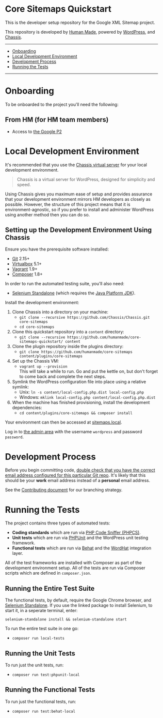 # Core Sitemaps Quickstart

This is the developer setup repository for the Google XML Sitemap project.

This repository is developed by [Human Made](https://humanmade.com/), powered by [WordPress](https://wordpress.org), and [Chassis](https://beta.chassis.io).

---

* [Onboarding](#onboarding)
* [Local Development Environment](#local-development-environment)
* [Development Process](#development-process)
* [Running the Tests](#running-the-tests)

---

# Onboarding

To be onboarded to the project you'll need the following:

## From HM (for HM team members)

* Access to [the Google P2](https://google.hmn.md/)

# Local Development Environment

It's recommended that you use the [Chassis virtual server](https://docs.chassis.io) for your local development environment.

> Chassis is a virtual server for WordPress, designed for simplicity and speed.

Using Chassis gives you maximum ease of setup and provides assurance that your development environment mirrors HM developers as closely as possible. However, the structure of this project means that it is environment-agnostic, so if you prefer to install and administer WordPress using another method then you can do so.

## Setting up the Development Environment Using Chassis

Ensure you have the prerequisite software installed:

* [Git](https://git-scm.com/) 2.15+
* [Virtualbox](https://www.virtualbox.org/wiki/Downloads) 5.1+
* [Vagrant](https://www.vagrantup.com/downloads.html) 1.9+
* [Composer](https://getcomposer.org/) 1.8+

In order to run the automated testing suite, you'll also need:

* [Selenium Standalone](https://www.npmjs.com/package/selenium-standalone) (which requires the [Java Platform JDK](https://www.oracle.com/technetwork/java/javase/downloads/index.html)).

Install the development environment:

1. Clone Chassis into a directory on your machine:
	 - `git clone --recursive https://github.com/Chassis/Chassis.git core-sitemaps`
	 - `cd core-sitemaps`
1. Clone this quickstart repository into a `content` directory:
	 - `git clone --recursive https://github.com/humanmade/core-sitemaps-quickstart/ content`
1. Clone the plugin repository inside the plugins directory:
     - `git clone https://github.com/humanmade/core-sitemaps content/plugins/core-sitemaps`
1. Set up the Chassis VM:
	 - `vagrant up --provision`  
	 This will take a while to run. Go and put the kettle on, but don't forget to come back and complete the next steps.
1. Symlink the WordPress configuration file into place using a relative symlink:
	 - Unix: `ln -s content/local-config.php.dist local-config.php`
	 - Windows: `mklink local-config.php content/local-config.php.dist`
1. When the machine has finished provisioning, install the development dependencies:
	 - `cd content/plugins/core-sitemaps && composer install`
	 
	 

Your environment can then be accessed at [sitemaps.local](http://sitemaps.local). 

Log in to [the admin area](http://sitemaps.local/wp/wp-admin/) with the username `wordpress` and password `password`.

# Development Process

Before you begin committing code, [double check that you have the correct email address configured for this particular Git repo](https://help.github.com/articles/setting-your-email-in-git/#setting-your-email-address-for-a-single-repository). It's likely that this should be your **work** email address instead of a **personal** email address.

See the [Contributing document](https://github.com/humanmade/core-sitemaps/blob/master/docs/CONTRIBUTING.md) for our 
branching strategy.

# Running the Tests

The project contains three types of automated tests:

* **Coding standards** which are run via [PHP Code Sniffer (PHPCS)](https://github.com/squizlabs/PHP_CodeSniffer).
* **Unit tests** which are run via [PHPUnit](https://phpunit.de/) and the WordPress unit testing framework.
* **Functional tests** which are run via [Behat](http://behat.org/en/latest/) and the [WordHat](https://wordhat.info/) integration layer.

All of the test frameworks are installed with Composer as part of the development environment setup. All of the tests are run via Composer scripts which are defined in `composer.json`.

## Running the Entire Test Suite

The functional tests, by default, require the Google Chrome browser, and [Selenium Standalone](https://www.npmjs.com/package/selenium-standalone). If you use the linked package to install Selenium, to start it, in a seperate terminal, enter: 

`selenium-standalone install && selenium-standalone start`

To run the entire test suite in one go:

* `composer run local-tests`

## Running the Unit Tests

To run just the unit tests, run:

* `composer run test:phpunit-local`

## Running the Functional Tests

To run just the functional tests, run:

* `composer run test:behat-local`

